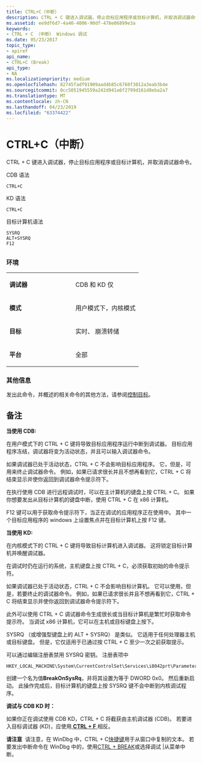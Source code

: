 ```yaml
---
title: CTRL+C（中断）
description: CTRL + C 键进入调试器，停止目标应用程序或目标计算机，并取消调试器命令。
ms.assetid: ee9df6d7-4a40-4006-90df-478e06899e3a
keywords:
- CTRL + C （中断） Windows 调试
ms.date: 05/23/2017
topic_type:
- apiref
api_name:
- CTRL+C (Break)
api_type:
- NA
ms.localizationpriority: medium
ms.openlocfilehash: 82745fadf91909aad4b85c6760f3012a3eab3b4e
ms.sourcegitcommit: 0cc5051945559a242d941a6f2799d161d8eba2a7
ms.translationtype: MT
ms.contentlocale: zh-CN
ms.lasthandoff: 04/23/2019
ms.locfileid: "63374422"
---
```

# <a name="ctrlc-break"></a>CTRL+C（中断）


CTRL + C 键进入调试器，停止目标应用程序或目标计算机，并取消调试器命令。

CDB 语法

```dbgcmd
CTRL+C 
```

KD 语法

```dbgcmd
CTRL+C 
```

目标计算机语法

```dbgcmd
SYSRQ 
ALT+SYSRQ 
F12 
```

## <span id="ddk_meta_ctrl_c_dbg"></span><span id="DDK_META_CTRL_C_DBG"></span>


### <a name="span-idenvironmentspanspan-idenvironmentspanspan-idenvironmentspanenvironment"></a><span id="Environment"></span><span id="environment"></span><span id="ENVIRONMENT"></span>环境

<table>
<colgroup>
<col width="50%" />
<col width="50%" />
</colgroup>
<tbody>
<tr class="odd">
<td align="left"><p><strong>调试器</strong></p></td>
<td align="left"><p>CDB 和 KD 仅</p></td>
</tr>
<tr class="even">
<td align="left"><p><strong>模式</strong></p></td>
<td align="left"><p>用户模式下，内核模式</p></td>
</tr>
<tr class="odd">
<td align="left"><p><strong>目标</strong></p></td>
<td align="left"><p>实时、 崩溃转储</p></td>
</tr>
<tr class="even">
<td align="left"><p><strong>平台</strong></p></td>
<td align="left"><p>全部</p></td>
</tr>
</tbody>
</table>

 

### <a name="span-idadditionalinformationspanspan-idadditionalinformationspanspan-idadditionalinformationspanadditional-information"></a><span id="Additional_Information"></span><span id="additional_information"></span><span id="ADDITIONAL_INFORMATION"></span>其他信息

发出此命令，并概述的相关命令的其他方法，请参阅[控制目标](controlling-the-target.md)。

<a name="remarks"></a>备注
-------

**当使用 CDB:**

在用户模式下的 CTRL + C 键将导致目标应用程序运行中断到调试器。 目标应用程序冻结，调试器将变为活动状态，并且可以输入调试器命令。

如果调试器已处于活动状态，CTRL + C 不会影响目标应用程序。 它，但是，可用来终止调试器命令。 例如，如果已请求很长并且不想再看到它，CTRL + C 将结束显示并使你返回到调试器命令提示符下。

在执行使用 CDB 进行远程调试时，可以在主计算机的键盘上按 CTRL + C。 如果你想要发出从目标计算机的键盘中断，使用 CTRL + C 在 x86 计算机。

F12 键可以用于获取命令提示符下，当正在调试的应用程序正在使用中。 其中一个目标应用程序的 windows 上设置焦点并在目标计算机上按 F12 键。

**当使用 KD:**

在内核模式下的 CTRL + C 键将导致目标计算机进入调试器。 这将锁定目标计算机并唤醒调试器。

在调试时仍在运行的系统，主机键盘上按 CTRL + C，必须获取初始的命令提示符。

如果调试器已处于活动状态，CTRL + C 不会影响目标计算机。 它可以使用，但是，若要终止的调试器命令。 例如，如果已请求很长并且不想再看到它，CTRL + C 将结束显示并使你返回到调试器命令提示符下。

此外可以使用 CTRL + C 调试器命令生成很长或当目标计算机是繁忙时获取命令提示符。 当调试 x86 计算机，它可以在主机或目标键盘上按下。

SYSRQ （或增强型键盘上的 ALT + SYSRQ） 是类似。 它适用于任何处理器主机或目标键盘。 但是，它仅适用于已通过按 CTRL + C 至少一次之前获取提示。

可以通过编辑注册表禁用 SYSRQ 密钥。 注册表项中

```text
HKEY_LOCAL_MACHINE\System\CurrentControlSet\Services\i8042prt\Parameters
```

创建一个名为值**BreakOnSysRq**，并将其设置为等于 DWORD 0x0。 然后重新启动。 此操作完成后，目标计算机的键盘上按 SYSRQ 键不会中断到内核调试程序。

**调试与 CDB KD 时：**

如果你正在调试使用 CDB KD，CTRL + C 将截获由主机调试器 (CDB)。 若要进入目标调试器 (KD)，应使用[ **CTRL + F** ](ctrl-f--break-to-kd-.md)相反。

**请注意**  请注意，在 WinDbg 中，CTRL + C[快捷键](keyboard-shortcuts.md)用于从窗口中复制的文本。 若要发出中断命令在 WinDbg 中的，使用[CTRL + BREAK](debug---break.md)或选择调试 |从菜单中断。

 

 

 





